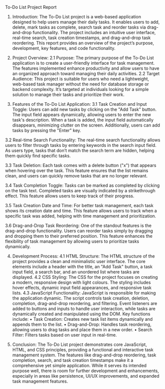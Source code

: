 To-Do List Project Report
1. Introduction:
The To-Do List project is a web-based application designed to help users manage their daily tasks. It enables users to add, delete, mark tasks as complete, search task and reorder tasks via drag-and-drop functionality. The project includes an intuitive user interface, real-time search, task creation timestamps, and drag-and-drop task reordering.
This report provides an overview of the project’s purpose, development, key features, and code functionality.

2. Project Overview:
2.1 Purpose:
The primary purpose of the To-Do List application is to create a user-friendly interface for task management. The features implemented enhance productivity and allow users to have an organized approach toward managing their daily activities.
2.2 Target Audience:
This project is suitable for users who need a lightweight, web-based task manager without the need for database storage or backend complexity. It’s targeted at individuals looking for a simple solution to manage their tasks and prioritize their work.
 
3. Features of the To-Do List Application:
3.1 Task Creation and Input Toggle:
Users can add new tasks by clicking on the "Add Task" button. The input field appears dynamically, allowing users to enter the new task's description. When a task is added, the input field automatically disappears, minimizing clutter on the screen. Additionally, users can add tasks by pressing the "Enter" key.
 
3.2 Real-time Search Functionality:
The real-time search functionality allows users to filter through tasks by entering keywords in the search input field. As users type, tasks that don’t match the search term are hidden, helping them quickly find specific tasks.
 
3.3 Task Deletion:
Each task comes with a delete button ("x") that appears when hovering over the task. This feature ensures that the list remains clean, and users can quickly remove tasks that are no longer relevant.
 
3.4 Task Completion Toggle:
Tasks can be marked as completed by clicking on the task text. Completed tasks are visually indicated by a strikethrough effect. This feature allows users to keep track of their progress.
 
3.5 Task Creation Date and Time:
For better task management, each task shows its creation date and time. This feature allows users to track when a specific task was added, helping with time management and prioritization.
 
3.6 Drag-and-Drop Task Reordering:
One of the standout features is the drag-and-drop functionality. Users can reorder tasks simply by dragging and dropping them to their preferred position. This feature enhances the flexibility of task management by allowing users to prioritize tasks dynamically.
 
4. Development Process:
4.1 HTML Structure:
The HTML structure of the project provides a clean and minimalistic user interface. The core elements include a header with the title, an "Add Task" button, a task input field, a search bar, and an unordered list where tasks are displayed.
4.2 CSS Styling:
The CSS for the project focuses on creating a modern, responsive design with light colours. The styling includes hover effects, dynamic input field appearances, and responsive task lists.
4.3 JavaScript Functionality:
JavaScript is responsible for making the application dynamic. The script controls task creation, deletion, completion, drag-and-drop reordering, and filtering. Event listeners are added to buttons and inputs to handle user interaction, while tasks are dynamically created and manipulated using the DOM.
Key functions include:
•	Task Creation: Creates new task list items dynamically and appends them to the list.
•	Drag-and-Drop: Handles task reordering, allowing users to drag tasks and place them in a new order.
•	Search Filter: Filters tasks based on user input in real-time.

5. Conclusion:
The To-Do List project demonstrates core JavaScript, HTML, and CSS principles, providing a functional and interactive task management system. The features like drag-and-drop reordering, task completion, search, and task creation timestamps make it a comprehensive yet simple application. While it serves its intended purpose well, there is room for further development and enhancements, especially in areas like persistence, UI/UX improvements, and expanded task management features.
